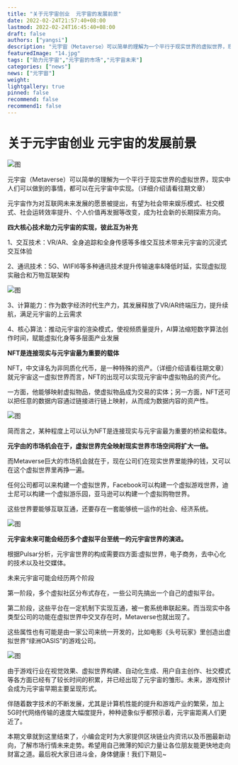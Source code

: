 ```yaml
---
title: "关于元宇宙创业  元宇宙的发展前景"
date: 2022-02-24T21:57:40+08:00
lastmod: 2022-02-24T16:45:40+08:00
draft: false
authors: ["yangsi"]
description: "元宇宙（Metaverse）可以简单的理解为一个平行于现实世界的虚拟世界，现实中人们可以做到的事情，都可以在元宇宙中实现。（详细介绍请看往期文章）"
featuredImage: "14.jpg"
tags: ["助力元宇宙","元宇宙的市场","元宇宙未来"]
categories: ["news"]
news: ["元宇宙"]
weight: 
lightgallery: true
pinned: false
recommend: false
recommend1: false
---
```


# 关于元宇宙创业  元宇宙的发展前景

![图](https://pic3.zhimg.com/80/v2-d4291b66307b339c6a6fffd6b131c8c6_720w.jpg)

元宇宙（Metaverse）可以简单的理解为一个平行于现实世界的虚拟世界，现实中人们可以做到的事情，都可以在元宇宙中实现。（详细介绍请看往期文章）

元宇宙作为对互联网未来发展的愿景被提出，有望为社会带来娱乐模式、社交模式、社会运转效率提升、个人价值再发掘等改变，成为社会新的长期探索方向。

**四大核心技术助力元宇宙的实现，彼此互为补充**

1、交互技术：VR/AR、全身追踪和全身传感等多维交互技术带来元宇宙的沉浸式交互体验

2、通讯技术：5G、WIFI6等多种通讯技术提升传输速率&降低时延，实现虚拟现实融合和万物互联架构

![图](https://pic2.zhimg.com/80/v2-51245671390ff16c67d3a3b8e19b824d_720w.jpg)

3、计算能力：作为数字经济时代生产力，其发展释放了VR/AR终端压力，提升续航，满足元宇宙的上云需求

4、核心算法：推动元宇宙的渲染模式，使视频质量提升，AI算法缩短数字算法创作时间，赋能虚拟化身等多层面产业发展

**NFT是连接现实与元宇宙最为重要的载体**

NFT，中文译名为非同质化代币，是一种特殊的资产。（详细介绍请看往期文章）就元宇宙这一虚拟世界而言，NFT的出现可以实现元宇宙中虚拟物品的资产化。

一方面，他能够映射虚拟物品，使虚拟物品成为交易的实体；另一方面，NFT还可以把任意的数据内容通过链接进行链上映射，从而成为数据内容的资产性。

![图](https://pic4.zhimg.com/80/v2-502040aefa8842676c47282e2a58999b_720w.jpg)

简而言之，某种程度上可以认为NFT是连接现实与元宇宙最为重要的桥梁和载体。

**元宇由的市场机会在于，虚拟世界完全映射现实世界市场空间将扩大一倍。**

而Metaverse巨大的市场机会就在于，现在公司们在现实世界里能挣的钱，又可以在这个虚拟世界里再挣一遍。

任何公司都可以来构建一个虚拟世界，Facebook可以构建一个虚拟游戏世界，迪士尼可以构建一个虚拟游乐园，亚马逊可以构建一个虚拟购物世界。

这些世界要能够互联互通，还要存在一套能够统一运作的社会、经济系统。

![图](https://pic4.zhimg.com/80/v2-dff4822701c12119f6d32fd52cd6b28b_720w.jpg)

**元宇宙未来可能会经历多个虚拟平台至统一的元宇宙世界的演进。**

根据Pulsar分析，元宇宙世界的构成需要四方面:虚拟世界，电子商务，去中心化的技术以及社交媒体。

未来元宇宙可能会经历两个阶段

第一阶段，多个虚拟社区分布式存在，一些公司先搞出一个自己的虚拟平台。

第二阶段，这些平台在一定机制下实现互通，被一套系统串联起来。而当现实中各类型公司的功能在虚拟世界中交叉存在时，Metaverse也就出现了。

这些属性也有可能是由一家公司来统一开发的，比如电影《头号玩家》里创造出虚拟世界“绿洲OASIS”的游戏公司。

![图](https://pic2.zhimg.com/80/v2-f9071193e00b90efb1e8d97a61f17c71_720w.jpg)

由于游戏行业在视觉效果、虚拟世界构建、自动化生成、用户自主创作、社交模式等各方面已经有了较长时间的积累，并已经出现了元宇宙的雏形。未来，游戏预计会成为元宇宙早期主要呈现形式。

伴随着数字技术的不断发展，尤其是计算机性能的提升和游戏产业的繁荣，加上5G时代网络传输的速度大幅度提升，种种迹象似乎都预示着，元宇宙距离人们更近了。

本期文章就到这里结束了，小编会定时为大家提供区块链业内资讯以及币圈最新动向，了解市场行情未来走势。希望用自己微薄的知识力量让各位朋友能更快地走向财富之道。最后祝大家日进斗金，身体健康！我们下期见~
